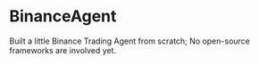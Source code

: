 # BinanceAgent
Built a little Binance Trading Agent from scratch; No open-source frameworks are involved yet.

